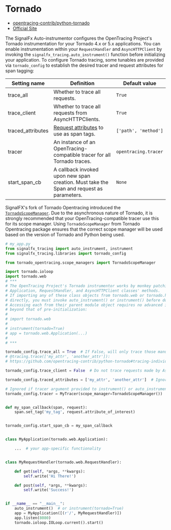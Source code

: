 # Tornado

- [opentracing-contrib/python-tornado](https://github.com/opentracing-contrib/python-tornado)
- [Official Site](http://www.tornadoweb.org)

The SignalFx Auto-instrumentor configures the OpenTracing Project's Tornado instrumentation for your Tornado 4.x
or 5.x applications.  You can enable instrumentation within your `RequestHandler` and `AsyncHTTPClient` by invoking the 
`signalfx_tracing.auto_instrument()` function before initializing your application.  To configure Tornado tracing,
some tunables are provided via `tornado_config` to establish the desired tracer and request attributes for
span tagging:

| Setting name | Definition | Default value |
| -------------|------------|---------------|
| trace_all | Whether to trace all requests. | `True` |
| trace_client | Whether to trace all requests from AsyncHTTPClients. | `True` |
| traced_attributes | [Request attributes](http://www.tornadoweb.org/en/stable/httputil.html#tornado.httputil.HTTPServerRequest) to use as span tags. | `['path', 'method']` |
| tracer | An instance of an OpenTracing-compatible tracer for all Tornado traces. | `opentracing.tracer` |
| start_span_cb | A callback invoked upon new span creation.  Must take the Span and request as parameters. | `None` |

SignalFX's fork of Tornado Opentracing introduced the [`TornadoScopeManager`](https://github.com/signalfx/python-tornado/blob/master/tornado_opentracing/scope_managers.py).
Due to the asynchronous nature of Tornado, it is strongly recommended that your OpenTracing-compatible tracer use
this for its scope manager. Using `TornadoScopeManager` from Tornado Opentracing package ensures that the correct
scope manager will be used based on the version of Tornado and Python being used.

```python
# my_app.py
from signalfx_tracing import auto_instrument, instrument
from signalfx_tracing.libraries import tornado_config

from tornado_opentracing.scope_managers import TornadoScopeManager

import tornado.ioloop
import tornado.web  
# ***
# The OpenTracing Project's Tornado instrumentor works by monkey patching some of the
# Application, RequestHandler, and AsyncHTTPClient classes' methods.
# If importing any of these class objects from tornado.web or tornado.http_client
# directly, you must invoke auto_instrument() or instrument() before doing so.
# Accessing each from their parent module object requires no advanced instrumentation
# beyond that of pre-initialization:
#
# import tornado.web
#
# instrument(tornado=True)
# app = tornado.web.Application(...)
#
# ***

tornado_config.trace_all = True  # If False, will only trace those manually decorated with
# @tracing.trace(['my_attr', 'another_attr']):
# https://github.com/opentracing-contrib/python-tornado#tracing-individual-requests 

tornado_config.trace_client = False  # Do not trace requests made by AsyncHttpClients in your application.

tornado_config.traced_attributes = ['my_attr', 'another_attr']  # Ignored if tornado_config.trace_all is False.

# Ignored if tracer argument provided to instrument() or auto_instrument()
tornado_config.tracer = MyTracer(scope_manager=TornadoScopeManager())


def my_span_callback(span, request):
    span.set_tag('my_tag', request.attribute_of_interest)


tornado_config.start_span_cb = my_span_callback


class MyApplication(tornado.web.Application):

    ...  # your app-specific functionality


class MyRequestHandler(tornado.web.RequestHandler):

    def get(self, *args, **kwargs):
        self.write('Hi There!')

    def post(self, *args, **kwargs):
        self.write('Success!')


if __name__ == "__main__":
    auto_instrument()  # or instrument(tornado=True)
    app = MyApplication([(r'/', MyRequestHandler)])
    app.listen(8080)
    tornado.ioloop.IOLoop.current().start()
```
